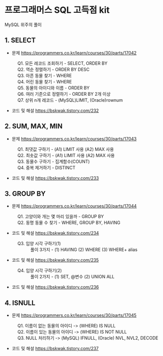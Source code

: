 # 프로그래머스 SQL 고득점 kit
MySQL 위주의 풀이

  
  ## 1. SELECT
  * 문제
  https://programmers.co.kr/learn/courses/30/parts/17042
  
　　　Q1. 모든 레코드 조회하기 - SELECT, ORDER BY   
　　　Q2. 역순 정렬하기 - ORDER BY DESC   
　　　Q3. 아픈 동물 찾기 - WHERE   
　　　Q4. 어린 동물 찾기 - WHERE   
　　　Q5. 동물의 아이디와 이름 - ORDER BY   
　　　Q6. 여러 기준으로 정렬하기 - ORDER BY 2개 이상   
　　　Q7. 상위 n개 레코드 - (MySQL)LIMIT, (Oracle)rownum   
      
* 코드 및 해설 https://bskwak.tistory.com/232

## 2. SUM, MAX, MIN
  * 문제
  https://programmers.co.kr/learn/courses/30/parts/17043
  
　　　Q1. 최댓값 구하기 - (A1) LIMIT 사용 (A2) MAX 사용   
　　　Q2. 최솟값 구하기 - (A1) LIMIT 사용 (A2) MAX 사용   
　　　Q3. 동물수 구하기 - 집계함수(COUNT)   
　　　Q4. 중복 제거하기 - DISTINCT   
      
  * 코드 및 해설
  https://bskwak.tistory.com/233
  ## 3. GROUP BY
  * 문제
  https://programmers.co.kr/learn/courses/30/parts/17044
  
　　　Q1. 고양이와 개는 몇 마리 있을까 - GROUP BY   
　　　Q2. 동명 동물 수 찾기 - WHERE, GROUP BY, HAVING
      
* 코드 및 해설
   https://bskwak.tistory.com/234

  
　　　Q3. 입양 시각 구하기(1)  
　　　　　　풀이 3가지 - (1) HAVING (2) WHERE (3) WHERE+ alias   
   * 코드 및 해설
   https://bskwak.tistory.com/235
   
　　　Q4. 입양 시각 구하기(2)  
　　　　　　풀이 2가지 - (1) SET, @변수 (2) UNION ALL 
   * 코드 및 해설
   https://bskwak.tistory.com/236
   


## 4. ISNULL
  * 문제
  https://programmers.co.kr/learn/courses/30/parts/17045
  
　　　Q1. 이름이 없는 동물의 아이디 -> (WHERE) IS NULL   
　　　Q2. 이름이 있는 동물의 아이디 -> (WHERE) IS NOT NULL   
　　　Q3. NULL 처리하기 -> (MySQL) IFNULL, (Oracle) NVL, NVL2, DECODE  
      
* 코드 및 해설
      https://bskwak.tistory.com/237
   
